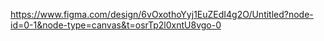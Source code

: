 https://www.figma.com/design/6vOxothoYyj1EuZEdI4g2O/Untitled?node-id=0-1&node-type=canvas&t=osrTp2l0xntU8vgo-0
